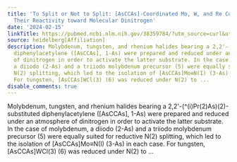 ```yaml
---
title: 'To Split or Not to Split: [AsCCAs]-Coordinated Mo, W, and Re Complexes and
  Their Reactivity toward Molecular Dinitrogen'
date: '2024-02-15'
linkTitle: https://pubmed.ncbi.nlm.nih.gov/38359784/?utm_source=curl&utm_medium=rss&utm_campaign=pubmed-2&utm_content=1FakS-2QOkCT8HsMOQP1bCRQ4YzyumYOmxmF0moLsQ3dFB1E9V&fc=20220326224207&ff=20240216170700&v=2.18.0
source: heidelberg[Affiliation]
description: Molybdenum, tungsten, and rhenium halides bearing a 2,2'-(^(i)Pr(2)As)(2)-substituted
  diphenylacetylene ([AsCCAs], 1-As) were prepared and reduced under an atmosphere
  of dinitrogen in order to activate the latter substrate. In the case of molybdenum,
  a diiodo (2-As) and a triiodo molybdenum precursor (5) were equally suited for reductive
  N(2) splitting, which led to the isolation of [AsCCAs]Mo≡N(I) (3-As) in each case.
  For tungsten, [AsCCAs]WCl(3) (6) was reduced under N(2) to ...
disable_comments: true
---
```

Molybdenum, tungsten, and rhenium halides bearing a 2,2'-(^(i)Pr(2)As)(2)-substituted diphenylacetylene ([AsCCAs], 1-As) were prepared and reduced under an atmosphere of dinitrogen in order to activate the latter substrate. In the case of molybdenum, a diiodo (2-As) and a triiodo molybdenum precursor (5) were equally suited for reductive N(2) splitting, which led to the isolation of [AsCCAs]Mo≡N(I) (3-As) in each case. For tungsten, [AsCCAs]WCl(3) (6) was reduced under N(2) to ...